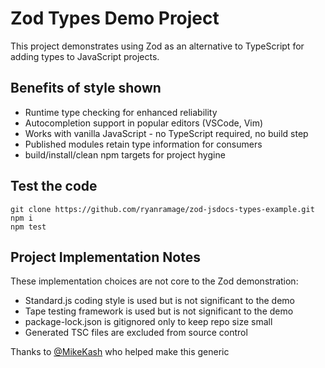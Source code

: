 # Zod Types Demo Project

This project demonstrates using Zod as an alternative to TypeScript for adding types to JavaScript projects.

## Benefits of style shown
* Runtime type checking for enhanced reliability
* Autocompletion support in popular editors (VSCode, Vim)
* Works with vanilla JavaScript - no TypeScript required, no build step
* Published modules retain type information for consumers
* build/install/clean npm targets for project hygine

## Test the code
```
git clone https://github.com/ryanramage/zod-jsdocs-types-example.git
npm i
npm test
```

## Project Implementation Notes
These implementation choices are not core to the Zod demonstration:
* Standard.js coding style is used but is not significant to the demo
* Tape testing framework is used but is not significant to the demo
* package-lock.json is gitignored only to keep repo size small
* Generated TSC files are excluded from source control

Thanks to [@MikeKash](https://github.com/MikeKash) who helped make this generic
